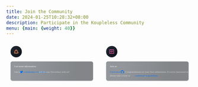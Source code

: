 ```yaml
---
title: Join the Community
date: 2024-01-25T10:28:32+08:00
description: Participate in the Koupleless Community
menu: {main: {weight: 40}}
---
```


<div style="text-align: center; margin-bottom: 100px; max-width: 100%;">
<svg width="1200px" height="279px" viewBox="0 0 1200 279" version="1.1" xmlns="http://www.w3.org/2000/svg" xmlns:xlink="http://www.w3.org/1999/xlink">
    <defs>
        <linearGradient x1="2.51195109%" y1="39.5674809%" x2="100%" y2="61.3339992%" id="linearGradient-0brcq1m7k2-1">
            <stop stop-color="#FFFFFF" stop-opacity="0.06" offset="0%"></stop>
            <stop stop-color="#FFFFFF" stop-opacity="0.04" offset="100%"></stop>
        </linearGradient>
        <linearGradient x1="20.4264323%" y1="47.9547918%" x2="79.0779903%" y2="52.1292597%" id="linearGradient-0brcq1m7k2-2">
            <stop stop-color="#2B3139" offset="0%"></stop>
            <stop stop-color="#0B1017" offset="100%"></stop>
        </linearGradient>
        <path d="M40,128 L546,128 C552.627417,128 558,133.372583 558,140 L558,239 C558,245.627417 552.627417,251 546,251 L40,251 C33.372583,251 28,245.627417 28,239 L28,140 C28,133.372583 33.372583,128 40,128 Z" id="path-0brcq1m7k2-3"></path>
        <filter x="-0.8%" y="-1.6%" width="101.5%" height="106.5%" filterUnits="objectBoundingBox" id="filter-0brcq1m7k2-4">
            <feOffset dx="0" dy="2" in="SourceAlpha" result="shadowOffsetOuter1"></feOffset>
            <feGaussianBlur stdDeviation="1" in="shadowOffsetOuter1" result="shadowBlurOuter1"></feGaussianBlur>
            <feColorMatrix values="0 0 0 0 0.243091954   0 0 0 0 0.286221553   0 0 0 0 0.372480752  0 0 0 1 0" type="matrix" in="shadowBlurOuter1"></feColorMatrix>
        </filter>
        <filter x="-0.8%" y="-2.0%" width="101.7%" height="107.3%" filterUnits="objectBoundingBox" id="filter-0brcq1m7k2-5">
            <feGaussianBlur stdDeviation="1.5" in="SourceAlpha" result="shadowBlurInner1"></feGaussianBlur>
            <feOffset dx="0" dy="2" in="shadowBlurInner1" result="shadowOffsetInner1"></feOffset>
            <feComposite in="shadowOffsetInner1" in2="SourceAlpha" operator="arithmetic" k2="-1" k3="1" result="shadowInnerInner1"></feComposite>
            <feColorMatrix values="0 0 0 0 0   0 0 0 0 0   0 0 0 0 0  0 0 0 1 0" type="matrix" in="shadowInnerInner1"></feColorMatrix>
        </filter>
        <linearGradient x1="20.4264323%" y1="12.0266385%" x2="79.0779903%" y2="89.533944%" id="linearGradient-0brcq1m7k2-6">
            <stop stop-color="#20262E" offset="0%"></stop>
            <stop stop-color="#0F141C" offset="100%"></stop>
        </linearGradient>
        <circle id="path-0brcq1m7k2-7" cx="36" cy="36" r="36"></circle>
        <filter x="-5.6%" y="-2.8%" width="111.1%" height="111.1%" filterUnits="objectBoundingBox" id="filter-0brcq1m7k2-8">
            <feOffset dx="0" dy="2" in="SourceAlpha" result="shadowOffsetOuter1"></feOffset>
            <feGaussianBlur stdDeviation="1" in="shadowOffsetOuter1" result="shadowBlurOuter1"></feGaussianBlur>
            <feColorMatrix values="0 0 0 0 0.243091954   0 0 0 0 0.286221553   0 0 0 0 0.372480752  0 0 0 1 0" type="matrix" in="shadowBlurOuter1"></feColorMatrix>
        </filter>
        <filter x="-6.2%" y="-3.5%" width="112.5%" height="112.5%" filterUnits="objectBoundingBox" id="filter-0brcq1m7k2-9">
            <feGaussianBlur stdDeviation="1.5" in="SourceAlpha" result="shadowBlurInner1"></feGaussianBlur>
            <feOffset dx="0" dy="2" in="shadowBlurInner1" result="shadowOffsetInner1"></feOffset>
            <feComposite in="shadowOffsetInner1" in2="SourceAlpha" operator="arithmetic" k2="-1" k3="1" result="shadowInnerInner1"></feComposite>
            <feColorMatrix values="0 0 0 0 0   0 0 0 0 0   0 0 0 0 0  0 0 0 0.4 0" type="matrix" in="shadowInnerInner1"></feColorMatrix>
        </filter>
        <linearGradient x1="2.51195109%" y1="8.25567743%" x2="100%" y2="95.3514739%" id="linearGradient-0brcq1m7k2-10">
            <stop stop-color="#FF7D5A" offset="0%"></stop>
            <stop stop-color="#FFA458" offset="100%"></stop>
        </linearGradient>
        <path d="M7.33333333,18 C10.2788667,18 12.6666667,20.3878 12.6666667,23.3333333 C12.6666667,24.1988667 12.4605333,25.0162 12.0946,25.7389333 C13.2682,26.3323333 14.5950667,26.6666667 16,26.6666667 C17.4049333,26.6666667 18.7318,26.3323333 19.9054,25.7389333 C19.5394667,25.0162 19.3333333,24.1988667 19.3333333,23.3333333 C19.3333333,20.3878 21.7211333,18 24.6666667,18 C24.6666667,14.912 23.0516,12.2011333 20.6201333,10.6661333 C20.8469333,10.274 21.0252,9.85026667 21.1468,9.40313333 C20.5308667,11.6679333 18.4599333,13.3333333 16,13.3333333 C13.5400667,13.3333333 11.4691333,11.6679333 10.8532,9.40313333 C10.9748,9.85026667 11.1530667,10.274 11.3798667,10.6661333 C8.9484,12.2011333 7.33333333,14.912 7.33333333,18 Z M4.68800667,18.7012 C4.67384667,18.4692667 4.66666667,18.2354667 4.66666667,18 C4.66666667,13.6689333 7.09613333,9.90526667 10.6666667,7.99746667 C10.6680667,5.05311333 13.0553333,2.66666667 16,2.66666667 C18.9446667,2.66666667 21.3319333,5.05311333 21.3333333,7.99746667 C24.9038667,9.90526667 27.3333333,13.6689333 27.3333333,18 C27.3333333,18.2354667 27.3261333,18.4692667 27.312,18.7012 C28.9178667,19.6203333 30,21.3504667 30,23.3333333 C30,26.2788667 27.6122,28.6666667 24.6666667,28.6666667 C23.5796,28.6666667 22.5684667,28.3414 21.7253333,27.7829333 C20.0451333,28.7684 18.0885333,29.3333333 16,29.3333333 C13.9114667,29.3333333 11.9548667,28.7684 10.2746667,27.7829333 C9.43153333,28.3414 8.4204,28.6666667 7.33333333,28.6666667 C4.38781333,28.6666667 2,26.2788667 2,23.3333333 C2,21.3504667 3.08210667,19.6203333 4.68800667,18.7012 Z M16,10.6666667 C17.4727333,10.6666667 18.6666667,9.47273333 18.6666667,8 C18.6666667,6.52724 17.4727333,5.33333333 16,5.33333333 C14.5272667,5.33333333 13.3333333,6.52724 13.3333333,8 C13.3333333,9.47273333 14.5272667,10.6666667 16,10.6666667 Z M24.6666667,26 C26.1394,26 27.3333333,24.8060667 27.3333333,23.3333333 C27.3333333,21.8606 26.1394,20.6666667 24.6666667,20.6666667 C23.1939333,20.6666667 22,21.8606 22,23.3333333 C22,24.8060667 23.1939333,26 24.6666667,26 Z M7.33333333,26 C8.80606667,26 10,24.8060667 10,23.3333333 C10,21.8606 8.80606667,20.6666667 7.33333333,20.6666667 C5.86057333,20.6666667 4.66666667,21.8606 4.66666667,23.3333333 C4.66666667,24.8060667 5.86057333,26 7.33333333,26 Z" id="path-0brcq1m7k2-11"></path>
        <filter x="-60.7%" y="-48.8%" width="221.4%" height="227.5%" filterUnits="objectBoundingBox" id="filter-0brcq1m7k2-12">
            <feOffset dx="0" dy="4" in="SourceAlpha" result="shadowOffsetOuter1"></feOffset>
            <feGaussianBlur stdDeviation="5" in="shadowOffsetOuter1" result="shadowBlurOuter1"></feGaussianBlur>
            <feColorMatrix values="0 0 0 0 0   0 0 0 0 0   0 0 0 0 0  0 0 0 0.1 0" type="matrix" in="shadowBlurOuter1"></feColorMatrix>
        </filter>
        <path d="M40,128 L546,128 C552.627417,128 558,133.372583 558,140 L558,239 C558,245.627417 552.627417,251 546,251 L40,251 C33.372583,251 28,245.627417 28,239 L28,140 C28,133.372583 33.372583,128 40,128 Z" id="path-0brcq1m7k2-13"></path>
        <filter x="-0.8%" y="-1.6%" width="101.5%" height="106.5%" filterUnits="objectBoundingBox" id="filter-0brcq1m7k2-14">
            <feOffset dx="0" dy="2" in="SourceAlpha" result="shadowOffsetOuter1"></feOffset>
            <feGaussianBlur stdDeviation="1" in="shadowOffsetOuter1" result="shadowBlurOuter1"></feGaussianBlur>
            <feColorMatrix values="0 0 0 0 0.243091954   0 0 0 0 0.286221553   0 0 0 0 0.372480752  0 0 0 1 0" type="matrix" in="shadowBlurOuter1"></feColorMatrix>
        </filter>
        <filter x="-0.8%" y="-2.0%" width="101.7%" height="107.3%" filterUnits="objectBoundingBox" id="filter-0brcq1m7k2-15">
            <feGaussianBlur stdDeviation="1.5" in="SourceAlpha" result="shadowBlurInner1"></feGaussianBlur>
            <feOffset dx="0" dy="2" in="shadowBlurInner1" result="shadowOffsetInner1"></feOffset>
            <feComposite in="shadowOffsetInner1" in2="SourceAlpha" operator="arithmetic" k2="-1" k3="1" result="shadowInnerInner1"></feComposite>
            <feColorMatrix values="0 0 0 0 0   0 0 0 0 0   0 0 0 0 0  0 0 0 1 0" type="matrix" in="shadowInnerInner1"></feColorMatrix>
        </filter>
        <circle id="path-0brcq1m7k2-16" cx="36" cy="36" r="36"></circle>
        <filter x="-5.6%" y="-2.8%" width="111.1%" height="111.1%" filterUnits="objectBoundingBox" id="filter-0brcq1m7k2-17">
            <feOffset dx="0" dy="2" in="SourceAlpha" result="shadowOffsetOuter1"></feOffset>
            <feGaussianBlur stdDeviation="1" in="shadowOffsetOuter1" result="shadowBlurOuter1"></feGaussianBlur>
            <feColorMatrix values="0 0 0 0 0.243091954   0 0 0 0 0.286221553   0 0 0 0 0.372480752  0 0 0 1 0" type="matrix" in="shadowBlurOuter1"></feColorMatrix>
        </filter>
        <filter x="-6.2%" y="-3.5%" width="112.5%" height="112.5%" filterUnits="objectBoundingBox" id="filter-0brcq1m7k2-18">
            <feGaussianBlur stdDeviation="1.5" in="SourceAlpha" result="shadowBlurInner1"></feGaussianBlur>
            <feOffset dx="0" dy="2" in="shadowBlurInner1" result="shadowOffsetInner1"></feOffset>
            <feComposite in="shadowOffsetInner1" in2="SourceAlpha" operator="arithmetic" k2="-1" k3="1" result="shadowInnerInner1"></feComposite>
            <feColorMatrix values="0 0 0 0 0   0 0 0 0 0   0 0 0 0 0  0 0 0 0.4 0" type="matrix" in="shadowInnerInner1"></feColorMatrix>
        </filter>
        <linearGradient x1="2.51195109%" y1="11.9643672%" x2="100%" y2="91.322314%" id="linearGradient-0brcq1m7k2-19">
            <stop stop-color="#FE6CCF" offset="0%"></stop>
            <stop stop-color="#F75594" offset="100%"></stop>
        </linearGradient>
        <path d="M28,0 C28.7364,0 29.3333333,0.596953333 29.3333333,1.33333333 L29.3333333,25.3333333 C29.3333333,26.0697333 28.7364,26.6666667 28,26.6666667 L1.33333333,26.6666667 C0.596953333,26.6666667 0,26.0697333 0,25.3333333 L0,1.33333333 C0,0.596953333 0.596953333,0 1.33333333,0 L28,0 Z M26.6666667,2.66666667 L2.66666667,2.66666667 L2.66666667,24 L26.6666667,24 L26.6666667,2.66666667 Z M15.1102667,6.00713333 L16.2934,6.13833333 C16.6593333,6.17893333 16.9231333,6.50846667 16.8825333,6.8744 C16.8819333,6.88006667 16.8812,6.88566667 16.8804667,6.89126667 L15.1669333,19.4206 C15.1179333,19.7788667 14.7922667,20.0327333 14.4329333,19.9928667 L13.2497333,19.8616667 C12.8838,19.8210667 12.6200667,19.4915333 12.6606667,19.1256 C12.6612667,19.1199333 12.6619333,19.1143333 12.6627333,19.1087333 L14.3762667,6.5794 C14.4252667,6.22113333 14.7508667,5.96726667 15.1102667,6.00713333 Z M10.0592,9.30653333 L10.8955333,10.0826 C11.1654667,10.333 11.1812,10.7548 10.9308,11.0247333 C10.9268,11.029 10.9228,11.0332 10.9187333,11.0374 L8.61866667,13.3893333 L10.9187333,15.7412667 C11.1761333,16.0044667 11.1714667,16.4265333 10.9082,16.684 L10.8955333,16.6960667 L10.0592,17.4720667 C9.7958,17.7164667 9.38613333,17.7081333 9.13286667,17.4532667 L5.56173333,13.8592 C5.30340667,13.5992 5.30340667,13.1794 5.56173333,12.9194 L9.13286667,9.32533333 C9.38613333,9.07046667 9.7958,9.06213333 10.0592,9.30653333 Z M20.2004667,9.32533333 L23.7716,12.9194 C24.0299333,13.1794 24.0299333,13.5992 23.7716,13.8592 L20.2004667,17.4532667 C19.9472,17.7081333 19.5375333,17.7164667 19.2741333,17.4720667 L18.4378,16.6960667 C18.1678667,16.4456 18.1521333,16.0238 18.4025333,15.7539333 C18.4065333,15.7496 18.4105333,15.7454 18.4146,15.7412667 L20.7146667,13.3893333 L18.4146,11.0374 C18.1572,10.7741333 18.1618667,10.3520667 18.4251333,10.0946667 C18.4292667,10.0905333 18.4335333,10.0865333 18.4378,10.0826 L19.2741333,9.30653333 C19.5375333,9.06213333 19.9472,9.07046667 20.2004667,9.32533333 Z" id="path-0brcq1m7k2-20"></path>
        <filter x="-58.0%" y="-48.8%" width="215.9%" height="227.5%" filterUnits="objectBoundingBox" id="filter-0brcq1m7k2-21">
            <feOffset dx="0" dy="4" in="SourceAlpha" result="shadowOffsetOuter1"></feOffset>
            <feGaussianBlur stdDeviation="5" in="shadowOffsetOuter1" result="shadowBlurOuter1"></feGaussianBlur>
            <feColorMatrix values="0 0 0 0 0   0 0 0 0 0   0 0 0 0 0  0 0 0 0.1 0" type="matrix" in="shadowBlurOuter1"></feColorMatrix>
        </filter>
    </defs>
    <g id="页面-1" stroke="none" stroke-width="1" fill="none" fill-rule="evenodd">
        <g id="参与社区" transform="translate(-120.000000, -362.000000)">
            <g id="编组-8" transform="translate(120.000000, 362.000000)">
                <g id="编组-5">
                    <path d="M16,0 L570,0 C578.836556,-1.623249e-15 586,7.163444 586,16 L586,263 C586,271.836556 578.836556,279 570,279 L16,279 C7.163444,279 1.082166e-15,271.836556 0,263 L0,16 C-1.082166e-15,7.163444 7.163444,1.623249e-15 16,0 Z" id="矩形" fill="url(#linearGradient-0brcq1m7k2-1)"></path>
                    <g id="矩形" opacity="0.5">
                        <use fill="black" fill-opacity="1" filter="url(#filter-0brcq1m7k2-4)" xlink:href="#path-0brcq1m7k2-3"></use>
                        <use fill="url(#linearGradient-0brcq1m7k2-2)" fill-rule="evenodd" xlink:href="#path-0brcq1m7k2-3"></use>
                        <use fill="black" fill-opacity="1" filter="url(#filter-0brcq1m7k2-5)" xlink:href="#path-0brcq1m7k2-3"></use>
                    </g>
                    <text id="获取更多信息" opacity="0.95" font-family="PingFangSC-Semibold, PingFang SC, Microsoft Yahei" font-size="16" font-weight="500" line-spacing="24" fill="#FFFFFF">
                        <tspan x="52" y="165">Get more information</tspan>
                    </text>
                    <g id="编组-7" transform="translate(52.000000, 183.000000)">
                        <text id="社区交流群，和我们一起讨论-Server" font-family="PingFangSC-Regular, PingFang SC, Microsoft Yahei" font-size="16" font-weight="normal" line-spacing="24">
                            <a xlink:href="/docs/contribution-guidelines/communication-channel/" target="_blank"><tspan x="60" y="17" fill="#0077FF">community chat group</tspan></a>
                            <tspan x="140" y="17" fill="#FFFFFF" fill-opacity="0.65">，and discuss Serverless with us!</tspan>
                        </text>
                        <text id="加入" font-family="PingFangSC-Regular, PingFang SC, Microsoft Yahei" font-size="16" font-weight="normal" line-spacing="24" fill="#FFFFFF" fill-opacity="0.65">
                            <tspan x="0" y="17">Join the</tspan>
                        </text>
                        <g id="twitter" transform="translate(34.000000, 0.000000)" fill="#0070EF" fill-rule="nonzero">
                            <rect id="矩形" opacity="0" x="0" y="0" width="24" height="24"></rect>
                            <path d="M21.75,5.96015625 C21.0328125,6.26953125 20.2523438,6.4921875 19.4484375,6.57890625 C20.278125,6.084375 20.9085938,5.30390625 21.20625,4.37578125 C20.4398438,4.8328125 19.5726563,5.16796875 18.6703125,5.34140625 C17.9390625,4.5609375 16.9007813,4.078125 15.75,4.078125 C13.5351562,4.078125 11.7539062,5.8734375 11.7539062,8.0765625 C11.7539062,8.3859375 11.7914062,8.6953125 11.8523437,8.99296875 C8.5359375,8.81953125 5.578125,7.23515625 3.61171875,4.809375 C3.26484375,5.4046875 3.06796875,6.084375 3.06796875,6.82734375 C3.06796875,8.21484375 3.7734375,9.43828125 4.84921875,10.1578125 C4.19296875,10.1320313 3.57421875,9.946875 3.0421875,9.64921875 L3.0421875,9.6984375 C3.0421875,11.6414063 4.415625,13.2515625 6.24609375,13.621875 C5.9109375,13.7085938 5.55234375,13.7578125 5.19375,13.7578125 C4.93359375,13.7578125 4.6875,13.7320313 4.4390625,13.696875 C4.9453125,15.28125 6.41953125,16.4320313 8.175,16.4695313 C6.8015625,17.5453125 5.08125,18.178125 3.21328125,18.178125 C2.878125,18.178125 2.56875,18.1664063 2.24765625,18.1289062 C4.01953125,19.265625 6.121875,19.921875 8.3859375,19.921875 C15.7359375,19.921875 19.7578125,13.8328125 19.7578125,8.54765625 C19.7578125,8.37421875 19.7578125,8.20078125 19.7460938,8.02734375 C20.5242188,7.4578125 21.20625,6.75234375 21.75,5.96015625 Z" id="路径"></path>
                        </g>
                    </g>
                    <g id="编组-4" transform="translate(28.000000, 28.000000)">
                        <g id="编组-35">
                            <g id="椭圆形">
                                <use fill="black" fill-opacity="1" filter="url(#filter-0brcq1m7k2-8)" xlink:href="#path-0brcq1m7k2-7"></use>
                                <use fill="url(#linearGradient-0brcq1m7k2-6)" fill-rule="evenodd" xlink:href="#path-0brcq1m7k2-7"></use>
                                <use fill="black" fill-opacity="1" filter="url(#filter-0brcq1m7k2-9)" xlink:href="#path-0brcq1m7k2-7"></use>
                            </g>
                            <g id="编组-17" transform="translate(20.000000, 20.000000)">
                                <g id="编组-32">
                                    <rect id="矩形" x="0" y="0" width="32" height="32"></rect>
                                    <g id="形状">
                                        <use fill="black" fill-opacity="1" filter="url(#filter-0brcq1m7k2-12)" xlink:href="#path-0brcq1m7k2-11"></use>
                                        <use fill="url(#linearGradient-0brcq1m7k2-10)" fill-rule="evenodd" xlink:href="#path-0brcq1m7k2-11"></use>
                                    </g>
                                </g>
                                <g id="external-(4)" transform="translate(2.000000, 2.666667)"></g>
                            </g>
                        </g>
                        <g id="编组-3" transform="translate(88.000000, 5.000000)" fill="#FFFFFF">
                            <text id="学习和沟通" opacity="0.95" font-family="PingFangSC-Semibold, PingFang SC, Microsoft Yahei" font-size="24" font-weight="500" line-spacing="32">
                                <tspan x="0" y="25">Learning and communication</tspan>
                            </text>
                            <text id="正在或打算使用-SOFAServerle" opacity="0.45" font-family="PingFangSC-Regular, PingFang SC, Microsoft Yahei" font-size="14" font-weight="normal" line-spacing="22">
                                <tspan x="0" y="55">Are you currently using or planning to use Koupleless?</tspan>
                            </text>
                        </g>
                    </g>
                </g>
                <g id="编组-5备份" transform="translate(614.000000, 0.000000)">
                    <path d="M16,0 L570,0 C578.836556,-1.623249e-15 586,7.163444 586,16 L586,263 C586,271.836556 578.836556,279 570,279 L16,279 C7.163444,279 1.082166e-15,271.836556 0,263 L0,16 C-1.082166e-15,7.163444 7.163444,1.623249e-15 16,0 Z" id="矩形" fill="url(#linearGradient-0brcq1m7k2-1)"></path>
                    <g id="矩形" opacity="0.5">
                        <use fill="black" fill-opacity="1" filter="url(#filter-0brcq1m7k2-14)" xlink:href="#path-0brcq1m7k2-13"></use>
                        <use fill="url(#linearGradient-0brcq1m7k2-2)" fill-rule="evenodd" xlink:href="#path-0brcq1m7k2-13"></use>
                        <use fill="black" fill-opacity="1" filter="url(#filter-0brcq1m7k2-15)" xlink:href="#path-0brcq1m7k2-13"></use>
                    </g>
                    <text id="加入我们" opacity="0.95" font-family="PingFangSC-Semibold, PingFang SC, Microsoft Yahei" font-size="16" font-weight="500" line-spacing="24" fill="#FFFFFF">
                        <tspan x="52" y="165">Join us</tspan>
                    </text>
                    <g id="编组-6" transform="translate(52.000000, 183.000000)">
                        <text id="完成您的第一次提交，想了解如何为SOFA" font-family="PingFangSC-Regular, PingFang SC, Microsoft Yahei" font-size="16" font-weight="normal" line-spacing="24">
                            <tspan x="99" y="17" fill="#FFFFFF" fill-opacity="0.65">Congratulations on your first submission, If you're interested in contributing to Koupleless, </tspan>
                            <tspan x="0" y="41" fill="#FFFFFF" fill-opacity="0.65">please take a look at</tspan>
                            <a xlink:href="/docs/contribution-guidelines/contribution/first-pr/" target="_blank"><tspan x="161" y="41" fill="#0077FF">contribution guidelines</tspan></a>
                            <tspan x="224" y="41" fill="#FFFFFF" fill-opacity="0.65">。</tspan>
                        </text>
                        <a xlink:href="https://github.com/koupleless/koupleless/pulls" target="_blank">
                        <text id="点击此处" font-family="PingFangSC-Regular, PingFang SC, Microsoft Yahei" font-size="16" font-weight="normal" line-spacing="24" fill="#0077FF">
                            <tspan x="0" y="17">Click here</tspan>
                        </text>
                        <g id="github-fill" transform="translate(68.000000, 0.000000)" fill="#0070EF" fill-rule="nonzero">
                            <rect id="矩形" opacity="0" x="0" y="0" width="24" height="24"></rect>
                            <path d="M11.990625,1.78828037 C6.19453125,1.7859375 1.5,6.478125 1.5,12.2695313 C1.5,16.8492188 4.43671875,20.7421875 8.5265625,22.171875 C9.07734375,22.3101562 8.99296875,21.91875 8.99296875,21.6515625 L8.99296875,19.8351563 C5.8125,20.2078125 5.68359375,18.103125 5.4703125,17.7515625 C5.0390625,17.015625 4.01953125,16.828125 4.32421875,16.4765625 C5.0484375,16.1039063 5.78671875,16.5703125 6.6421875,17.8335937 C7.2609375,18.75 8.46796875,18.5953125 9.0796875,18.4429688 C9.21328125,17.8921875 9.49921875,17.4 9.89296875,17.0179688 C6.59765625,16.4273438 5.22421875,14.4164063 5.22421875,12.0257813 C5.22421875,10.865625 5.60625,9.79921875 6.35625,8.9390625 C5.878125,7.52109375 6.40078125,6.30703125 6.47109375,6.1265625 C7.8328125,6.0046875 9.2484375,7.1015625 9.35859375,7.18828125 C10.1320313,6.9796875 11.015625,6.86953125 12.0046875,6.86953125 C12.9984375,6.86953125 13.884375,6.984375 14.6648438,7.1953125 C14.9296875,6.99375 16.2421875,6.0515625 17.5078125,6.16640625 C17.5757812,6.346875 18.0867187,7.5328125 17.6367188,8.93203125 C18.3960937,9.79453125 18.7828125,10.8703125 18.7828125,12.0328125 C18.7828125,14.428125 17.4,16.4414063 14.0953125,17.0226563 C14.6460937,17.5664063 14.9882812,18.3210938 14.9882812,19.1554688 L14.9882812,21.7921875 C15.0070312,22.003125 14.9882812,22.2117188 15.3398438,22.2117188 C19.490625,20.8125 22.4789063,16.8914063 22.4789063,12.271875 C22.4789063,6.478125 17.7820313,1.78828037 11.990625,1.78828037 Z" id="路径"></path>
                        </g>
                        </a>
                    </g>
                    <g id="编组-4" transform="translate(28.000000, 28.000000)">
                        <g id="编组-35">
                            <g id="椭圆形">
                                <use fill="black" fill-opacity="1" filter="url(#filter-0brcq1m7k2-17)" xlink:href="#path-0brcq1m7k2-16"></use>
                                <use fill="url(#linearGradient-0brcq1m7k2-6)" fill-rule="evenodd" xlink:href="#path-0brcq1m7k2-16"></use>
                                <use fill="black" fill-opacity="1" filter="url(#filter-0brcq1m7k2-18)" xlink:href="#path-0brcq1m7k2-16"></use>
                            </g>
                            <g id="编组-29" transform="translate(20.000000, 20.000000)">
                                <rect id="矩形备份-9" x="0" y="0" width="32" height="32"></rect>
                                <g id="形状" transform="translate(1.333333, 2.666667)">
                                    <use fill="black" fill-opacity="1" filter="url(#filter-0brcq1m7k2-21)" xlink:href="#path-0brcq1m7k2-20"></use>
                                    <use fill="url(#linearGradient-0brcq1m7k2-19)" fill-rule="evenodd" xlink:href="#path-0brcq1m7k2-20"></use>
                                </g>
                            </g>
                        </g>
                        <g id="编组-3" transform="translate(88.000000, 5.000000)" fill="#FFFFFF">
                            <text id="开发和贡献" opacity="0.95" font-family="PingFangSC-Semibold, PingFang SC, Microsoft Yahei" font-size="24" font-weight="500" line-spacing="32">
                                <tspan x="0" y="25">Development and contribution</tspan>
                            </text>
                            <text id="如果你想通过为-SOFAServerle" opacity="0.45" font-family="PingFangSC-Regular, PingFang SC, Microsoft Yahei" font-size="14" font-weight="normal" line-spacing="22">
                                <tspan x="0" y="55">If you want to contribute more to Koupleless.</tspan>
                            </text>
                        </g>
                    </g>
                </g>
            </g>
        </g>
    </g>
</svg>
</div>